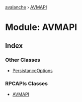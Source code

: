 [avalanche](../README.md) › [AVMAPI](avmapi.md)

# Module: AVMAPI

## Index

### Other Classes

* [PersistanceOptions](../classes/avmapi.persistanceoptions.md)

### RPCAPIs Classes

* [AVMAPI](../classes/avmapi.avmapi-1.md)
